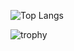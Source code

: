 ![Top Langs](https://github-readme-stats-git-masterrstaa-rickstaa.vercel.app/api/top-langs/?username=MitanshuPatel999&theme=dracula)

![trophy](https://github-profile-trophy.vercel.app/?username=MitanshuPatel999&theme=matrix)
